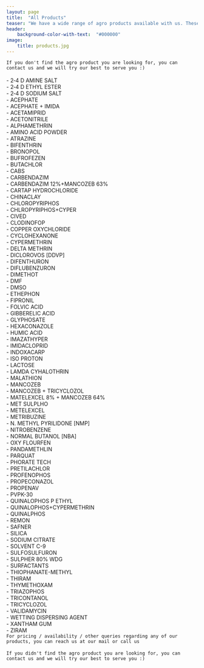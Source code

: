 ```yaml
---
layout: page
title:  "All Products"
teaser: "We have a wide range of agro products available with us. These are our last year's highly sold products : "
header:
    background-color-with-text:  "#000000"
image:
    title: products.jpg
---
```

`If you don't find the agro product you are looking for, you can contact us and we will try our best to serve you :)`
<br /><br />- 2‐4 D AMINE SALT <br /> - 2‐4 D ETHYL ESTER<br /> - 2‐4 D SODIUM SALT<br /> - ACEPHATE<br /> - ACEPHATE + IMIDA<br /> - ACETAMIPRID <br /> - ACETONITRILE<br /> - ALPHAMETHRIN<br /> - AMINO ACID POWDER<br /> - ATRAZINE <br /> - BIFENTHRIN<br /> - BRONOPOL<br /> - BUFROFEZEN <br /> - BUTACHLOR<br /> - CABS<br /> - CARBENDAZIM <br /> - CARBENDAZIM 12%+MANCOZEB 63%<br /> - CARTAP HYDROCHLORIDE<br /> - CHINACLAY<br /> - CHLOROPYRIPHOS<br /> - CHLROPYRIPHOS+CYPER<br /> - CIVED<br /> - CLODINOFOP<br /> - COPPER OXYCHLORIDE<br /> - CYCLOHEXANONE<br /> - CYPERMETHRIN<br /> - DELTA METHRIN<br /> - DICLOROVOS [DDVP]<br /> - DIFENTHURON <br /> - DIFLUBENZURON<br /> - DIMETHOT<br /> - DMF<br /> - DMSO<br /> - ETHEPHON<br /> - FIPRONIL<br /> - FOLVIC ACID<br /> - GIBBERELIC ACID<br /> - GLYPHOSATE <br /> - HEXACONAZOLE<br /> - HUMIC ACID<br /> - IMAZATHYPER<br /> - IMIDACLOPRID<br /> - INDOXACARP<br /> - ISO PROTON<br /> - LACTOSE<br /> - LAMDA CYHALOTHRIN<br /> - MALATHION<br /> - MANCOZEB<br /> - MANCOZEB + TRICYCLOZOL<br /> - MATELEXCEL 8% + MANCOZEB 64%<br /> - MET SULPLHO<br /> - METELEXCEL<br /> - METRIBUZINE<br /> - N. METHYL PYRILIDONE [NMP]<br /> - NITROBENZENE <br /> - NORMAL BUTANOL [NBA]<br /> - OXY FLOURFEN<br /> - PANDAMETHLIN<br /> - PARQUAT<br /> - PHORATE TECH<br /> - PRETILACHLOR<br /> - PROFENOPHOS<br /> - PROPECONAZOL<br /> - PROPENAV<br /> - PVPK-30<br /> - QUINALOPHOS P ETHYL<br /> - QUINALOPHOS+CYPERMETHRIN<br /> - QUINALPHOS<br /> - REMON<br /> - SAFNER<br /> - SILICA <br /> - SODIUM CITRATE<br /> - SOLVENT C-9<br /> - SULFOSULFURON<br /> - SULPHER 80% WDG<br /> - SURFACTANTS<br /> - THIOPHANATE-METHYL<br /> - THIRAM<br /> - THYMETHOXAM <br /> - TRIAZOPHOS<br /> - TRICONTANOL <br /> - TRICYCLOZOL<br /> - VALIDAMYCIN<br /> - WETTING DISPERSING AGENT<br /> - XANTHAM GUM<br /> - ZIRAM<br />
`For pricing / availability / other queries regarding any of our products, you can reach us at our mail or call us`
<br /> <br />
`If you didn't find the agro product you are looking for, you can contact us and we will try our best to serve you :)`
